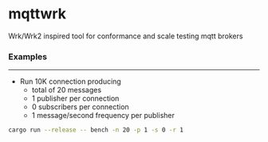 # mqttwrk
Wrk/Wrk2 inspired tool for conformance and scale testing mqtt brokers

### Examples
------------

- Run 10K connection producing
  - total of 20 messages
  - 1 publisher per connection
  - 0 subscribers per connection
  - 1 message/second frequency per publisher

```bash
cargo run --release -- bench -n 20 -p 1 -s 0 -r 1
```
